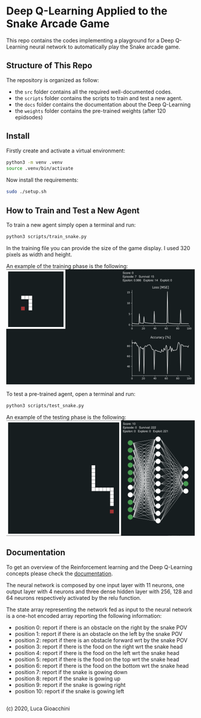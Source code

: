 # Deep Q-Learning Applied to the Snake Arcade Game
This repo contains the codes implementing a playground for a Deep Q-Learning neural network to automatically play the Snake arcade game.

## Structure of This Repo
The repository is organized as follow:
- the `src` folder contains all the required well-documented codes.
- the `scripts` folder contains the scripts to train and test a new agent.
- the `docs` folder contains the documentation about the Deep Q-Learning
- the `weights` folder contains the pre-trained weights (after 120 epidsodes)

## Install
Firstly create and activate a virtual environment:
```bash
python3 -m venv .venv
source .venv/bin/activate
```

Now install the requirements:
```bash
sudo ./setup.sh
```

## How to Train and Test a New Agent
To train a new agent simply open a terminal and run:
```bash
python3 scripts/train_snake.py
```
In the training file you can provide the size of the game display. I used 320 pixels as width and height.

An example of the training phase is the following:  
![Example of the training phase](docs/train.png)  

To test a pre-trained agent, open a terminal and run:
```bash
python3 scripts/test_snake.py
```

An example of the testing phase is the following:  
![Example of the testing phase](docs/test.png)

## Documentation
To get an overview of the Reinforcement learning and the Deep Q-Learning concepts please check the [documentation](docs/DeepQLearning.ipynb).  

The neural network is composed by one input layer with 11 neurons, one output layer with 4 neurons and three dense hidden layer with 256, 128 and 64 neurons respectively activated by the relu function.  

The state array representing the network fed as input to the neural network is a one-hot encoded array reporting the following information:
- position 0: report if there is an obstacle on the right by the snake POV
- position 1: report if there is an obstacle on the left by the snake POV
- position 2: report if there is an obstacle forward wrt by the snake POV
- position 3: report if there is the food on the right wrt the snake head
- position 4: report if there is the food on the left wrt the snake head
- position 5: report if there is the food on the top wrt the snake head
- position 6: report if there is the food on the bottom wrt the snake head
- position 7: report if the snake is gowing down
- position 8: report if the snake is gowing up
- position 9: report if the snake is gowing right
- position 10: report if the snake is gowing left  

##

(c) 2020, Luca Gioacchini
